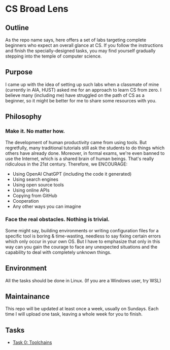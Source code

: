 # CS Broad Lens
## Outline
As the repo name says, here offers a set of labs targeting complete beginners who expect an overall glance at CS. If you follow the instructions and finish the specially-designed tasks, you may find yourself gradually stepping into the temple of computer science.
## Purpose
I came up with the idea of setting up such labs when a classmate of mine (currently in AIA, HUST) asked me for an approach to learn CS from zero. I believe many (including me) have struggled on the path of CS as a beginner, so it might be better for me to share some resources with you.
## Philosophy
### Make it. No matter how.
The development of human productivity came from using tools. But regretfully, many traditional tutorials still ask the students to do things which others have already done. Moreover, in formal exams, we're even banned to use the Internet, which is a shared brain of human beings. That's really ridiculous in the 21st century.
Therefore, we ENCOURAGE:
- Using OpenAI ChatGPT (including the code it generated)
- Using search engines
- Using open source tools
- Using online APIs
- Copying from GitHub
- Cooperation
- Any other ways you can imagine
### Face the real obstacles. Nothing is trivial.
Some might say, building environments or writing configuration files for a specific tool is boring & time-wasting, needless to say fixing certain errors which only occur in your own OS. But I have to emphasize that only in this way can you gain the courage to face any unexpected situations and the capability to deal with completely unknown things.
## Environment
All the tasks should be done in Linux. (If you are a Windows user, try WSL)
## Maintainance
This repo will be updated at least once a week, usually on Sundays. Each time I will upload one task, leaving a whole week for you to finish.
## Tasks
- [Task 0: Toolchains](./task0.md)